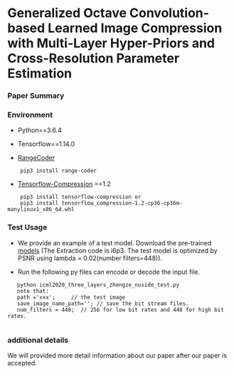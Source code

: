 # Generalized Octave Convolution-based Learned Image Compression with Multi-Layer Hyper-Priors and Cross-Resolution Parameter Estimation


### Paper Summary



### Environment 

* Python==3.6.4

* Tensorflow==1.14.0

* [RangeCoder](https://github.com/lucastheis/rangecoder)

```   
    pip3 install range-coder
```

* [Tensorflow-Compression](https://github.com/tensorflow/compression) ==1.2

```
    pip3 install tensorflow-compression or 
    pip3 install tensorflow_compression-1.2-cp36-cp36m-manylinux1_x86_64.whl
```
    
    
### Test Usage

* We provide an example of a test model. Download the pre-trained [models](https://pan.baidu.com/s/1VZ8EZZzX8VKJg4auKxVytQ) (The Extraction code is i6p3. The test model is optimized by PSNR using lambda = 0.02(number filters=448)).

* Run the following py files can encode or decode the input file. 

```
   python icml2020_three_layers_zhengze_noside_test.py
   note that:
   path ='xxx';     // the test image 
   save_image_name_path=''; // save the bit stream files.
   num_filters = 448;  // 256 for low bit rates and 448 for high bit rates.
   
```
### additional details

We will provided more detail information about our paper after our paper is accepted.
